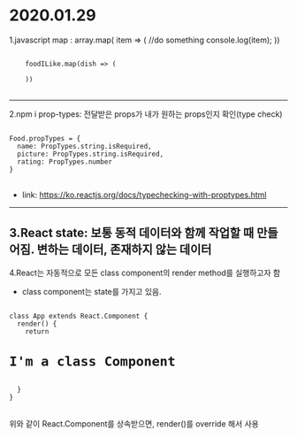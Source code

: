 2020.01.29
=============
1.javascript map : 
array.map( item => (
  //do something
  console.log(item);
))
<pre>
<code>
    foodILike.map(dish => (
      <Food name={dish.name} picture={dish.image} />
    ))
</code>
</pre>
-----------------------------------

2.npm i prop-types: 전달받은 props가 내가 원하는 props인지 확인(type check)
<pre>
<code>
Food.propTypes = {
  name: PropTypes.string.isRequired,
  picture: PropTypes.string.isRequired,
  rating: PropTypes.number
}
</code>
</pre>

* link: <https://ko.reactjs.org/docs/typechecking-with-proptypes.html>
-----------------------------------
3.React state: 보통 동적 데이터와 함께 작업할 때 만들어짐. 변하는 데이터, 존재하지 않는 데이터
-----------------------------------
4.React는 자동적으로 모든 class component의 render method를 실행하고자 함
* class component는 state를 가지고 있음.
<pre>
<code>
class App extends React.Component {
  render() {
    return <h1>I'm a class Component</h1>
  }
}
</code>
</pre>

위와 같이 React.Component를 상속받으면, render()를 override 해서 사용